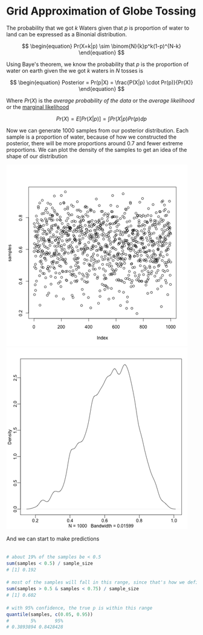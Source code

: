 # Grid Approximation of Globe Tossing

The probability that we got $k$ Waters given that $p$ is proportion of water to land can be expressed as a Binonial distribution.

$$
\begin{equation}
Pr(X=k|p) \sim \binom{N}{k}p^k(1-p)^{N-k}
\end{equation}
$$

Using Baye's theorem, we know the probability that $p$ is the proportion of water on earth given the we got $k$ waters in $N$ tosses is 

$$
\begin{equation}
Posterior = Pr(p|X) = \frac{P(X|p) \cdot Pr(p)}{Pr(X)}
\end{equation}
$$

Where $Pr(X)$ is the *average probability of the data* or the *average likelihood* or the [marginal likelihood](https://www.sciencedirect.com/topics/computer-science/marginal-likelihood)

$$
\begin{equation}
Pr(X) = E[Pr(X|p)] = \int Pr(X|p) Pr(p)dp
\end{equation}
$$


Now we can generate 1000 samples from our posterior distribution. Each
sample is a proportion of water, because of how we constructed the
posterior, there will be more proportions around 0.7 and fewer extreme
proportions. We can plot the density of the samples to get an idea of the shape of 
our distribution

![samples](./samples.png) 
![sample density](./sample_density.png)

And we can start to make predictions 

```R

# about 19% of the samples be < 0.5
sum(samples < 0.5) / sample_size
# [1] 0.192

# most of the samples will fall in this range, since that's how we defined the posterior distribution
sum(samples > 0.5 & samples < 0.75) / sample_size
# [1] 0.602

# with 95% confidence, the true p is within this range
quantile(samples, c(0.05, 0.95))
#        5%       95% 
# 0.3893894 0.8428428 
```
